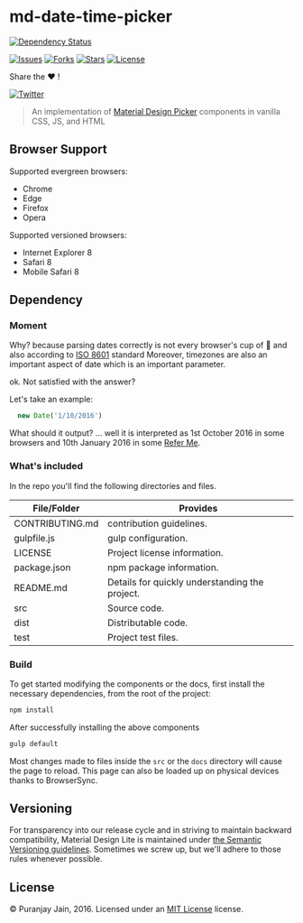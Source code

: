 # md-date-time-picker

[![Dependency Status](https://david-dm.org/puranjayjain/md-date-time-picker.svg)](https://david-dm.org/puranjayjain/md-date-time-picker)

[![Issues](https://img.shields.io/github/issues/puranjayjain/md-date-time-picker.svg)](https://github.com/puranjayjain/md-date-time-picker/issues)
[![Forks](https://img.shields.io/github/forks/puranjayjain/md-date-time-picker.svg)](https://github.com/puranjayjain/md-date-time-picker/network)
[![Stars](https://img.shields.io/github/stars/puranjayjain/md-date-time-picker.svg)](https://github.com/puranjayjain/md-date-time-picker/stargazers)
[![License](https://img.shields.io/badge/license-MIT-blue.svg)](https://raw.githubusercontent.com/puranjayjain/md-date-time-picker/master/LICENSE.md)

Share the :heart: !

[![Twitter](https://img.shields.io/twitter/url/https/github.com/puranjayjain/md-date-time-picker.svg?style=social)](https://twitter.com/intent/tweet?text=Wow:&url=%5Bobject%20Object%5D)

> An implementation of [Material Design Picker](https://www.google.com/design/spec/components/pickers.html)
components in vanilla CSS, JS, and HTML

## Browser Support

Supported evergreen browsers:

- Chrome
- Edge
- Firefox
- Opera

Supported versioned browsers:

- Internet Explorer 8
- Safari 8
- Mobile Safari 8

## Dependency

### Moment
Why? because parsing dates correctly is not every browser's cup of :tea: and also according to [ISO 8601](https://en.wikipedia.org/wiki/ISO_8601) standard
Moreover, timezones are also an important aspect of date which is an important parameter.

ok. Not satisfied with the answer?

Let's take an example:

```js
  new Date('1/10/2016')
```

What should it output? ... well it is interpreted as 1st October 2016 in some browsers and 10th January 2016 in some [Refer Me](https://developer.mozilla.org/en-US/docs/Web/JavaScript/Reference/Global_Objects/Date/parse).

### What's included

In the repo you'll find the following directories and files.

| File/Folder     | Provides                                       |
|-----------------|------------------------------------------------|
| CONTRIBUTING.md | contribution guidelines.                       |
| gulpfile.js     | gulp configuration.                            |
| LICENSE         | Project license information.                   |
| package.json    | npm package information.                       |
| README.md       | Details for quickly understanding the project. |
| src             | Source code.                                   |
| dist            | Distributable code.                            |
| test            | Project test files.                            |

### Build

To get started modifying the components or the docs, first install the necessary
dependencies, from the root of the project:

```bash
npm install
```

After successfully installing the above components

```bash
gulp default
```

Most changes made to files inside the `src` or the `docs` directory will cause
the page to reload. This page can also be loaded up on physical devices thanks
to BrowserSync.

## Versioning

For transparency into our release cycle and in striving to maintain backward
compatibility, Material Design Lite is maintained under
[the Semantic Versioning guidelines](http://semver.org/). Sometimes we screw up,
but we'll adhere to those rules whenever possible.

## License

© Puranjay Jain, 2016. Licensed under an
[MIT License](https://github.com/puranjayjain/md-date-time-picker/blob/master/LICENSE.md)
license.
